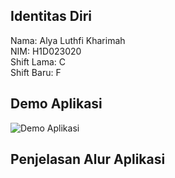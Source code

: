 ## Identitas Diri
Nama: Alya Luthfi Kharimah <br> 
NIM: H1D023020 <br> 
Shift Lama: C <br> 
Shift Baru: F


## Demo Aplikasi 
![Demo Aplikasi](AlyaLuthfi_DemoAplikasi_Responsi-1-Mobile.gif)

## Penjelasan Alur Aplikasi 

